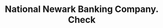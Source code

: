 ---
doi: 10.7916/D8W67XWN
date_other: '1880'
date_other_textual: 1880-1889
form: printed ephemera
genre:
- Checks (bank checks)
name:
- National Newark Banking Company
object_in_context_url: https://biggert.cul.columbia.edu/items/view/ave_biggert_00813
subject_hierarchical_geographic:
- Newark, New Jersey, United States
subject_name:
- National Newark Banking Company
title: National Newark Banking Company. Check
sort_title: National Newark Banking Company. Check
call_number: ave_biggert_00813
coordinates:
- 40.72422,-74.172574
pid: ave_biggert_00813
identifiers: ave_biggert_00813
thumbnail: false
permalink: /biggert/ave_biggert_00813/
layout: iiif-image-page
---